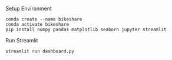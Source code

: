 Setup Environment
```
conda create --name bikeshare
conda activate bikeshare
pip install numpy pandas matplotlib seaborn jupyter streamlit
```
Run Streamlit
```
streamlit run dashboard.py
```
